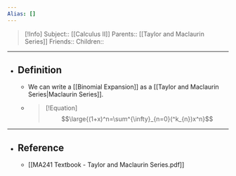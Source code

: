 ```yaml
---
Alias: []
---
```

> [!Info]
> Subject:: [[Calculus II]]
> Parents:: [[Taylor and Maclaurin Series]]
> Friends:: 
> Children:: 
---
- ## Definition
	- We can write a [[Binomial Expansion]] as a [[Taylor and Maclaurin Series|Maclaurin Series]].
	- > [!Equation]
	  > $$\large{(1+x)^n=\sum^{\infty}_{n=0}(^k_{n})x^n}$$
---
- ## Reference
	- [[MA241 Textbook - Taylor and Maclaurin Series.pdf]]